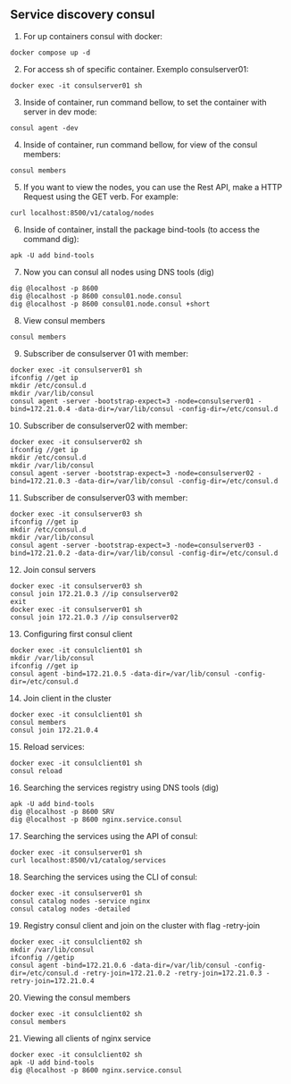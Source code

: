 ## Service discovery consul

1. For up containers consul with docker:

```
docker compose up -d
```

2. For access sh of specific container. Exemplo consulserver01:

```
docker exec -it consulserver01 sh
```

3. Inside of container, run command bellow, to set the container with server in dev mode:

```
consul agent -dev
```

4. Inside of container, run command bellow, for view of the consul members:

```
consul members
```

5. If you want to view the nodes, you can use the Rest API, make a HTTP Request using the GET verb. For example: 

```
curl localhost:8500/v1/catalog/nodes
```
6. Inside of container, install the package bind-tools (to access the command dig):

```
apk -U add bind-tools
```

7. Now you can consul all nodes using DNS tools (dig)

```
dig @localhost -p 8600
dig @localhost -p 8600 consul01.node.consul
dig @localhost -p 8600 consul01.node.consul +short
```

8. View consul members

```
consul members
```

9. Subscriber de consulserver 01 with member:

```
docker exec -it consulserver01 sh
ifconfig //get ip 
mkdir /etc/consul.d
mkdir /var/lib/consul
consul agent -server -bootstrap-expect=3 -node=consulserver01 -bind=172.21.0.4 -data-dir=/var/lib/consul -config-dir=/etc/consul.d
```

10. Subscriber de consulserver02 with member:

```
docker exec -it consulserver02 sh
ifconfig //get ip 
mkdir /etc/consul.d
mkdir /var/lib/consul
consul agent -server -bootstrap-expect=3 -node=consulserver02 -bind=172.21.0.3 -data-dir=/var/lib/consul -config-dir=/etc/consul.d
```


11. Subscriber de consulserver03 with member:

```
docker exec -it consulserver03 sh
ifconfig //get ip 
mkdir /etc/consul.d
mkdir /var/lib/consul
consul agent -server -bootstrap-expect=3 -node=consulserver03 -bind=172.21.0.2 -data-dir=/var/lib/consul -config-dir=/etc/consul.d
```

12. Join consul servers

```
docker exec -it consulserver03 sh
consul join 172.21.0.3 //ip consulserver02
exit
docker exec -it consulserver01 sh
consul join 172.21.0.3 //ip consulserver02
```

13. Configuring first consul client

```
docker exec -it consulclient01 sh
mkdir /var/lib/consul
ifconfig //get ip
consul agent -bind=172.21.0.5 -data-dir=/var/lib/consul -config-dir=/etc/consul.d
```

14. Join client in the cluster

```
docker exec -it consulclient01 sh
consul members
consul join 172.21.0.4
```

15. Reload services:

```
docker exec -it consulclient01 sh
consul reload
```

16. Searching the services registry using DNS tools (dig) 

```
apk -U add bind-tools
dig @localhost -p 8600 SRV
dig @localhost -p 8600 nginx.service.consul
```

17. Searching the services using the API of consul:

```
docker exec -it consulserver01 sh
curl localhost:8500/v1/catalog/services
```

18. Searching the services using the CLI of consul:

```
docker exec -it consulserver01 sh
consul catalog nodes -service nginx
consul catalog nodes -detailed
```

19. Registry consul client and join on the cluster with flag -retry-join

```
docker exec -it consulclient02 sh
mkdir /var/lib/consul
ifconfig //getip
consul agent -bind=172.21.0.6 -data-dir=/var/lib/consul -config-dir=/etc/consul.d -retry-join=172.21.0.2 -retry-join=172.21.0.3 -retry-join=172.21.0.4
```

20. Viewing the consul members

```
docker exec -it consulclient02 sh
consul members
```

21. Viewing all clients of nginx service

```
docker exec -it consulclient02 sh
apk -U add bind-tools
dig @localhost -p 8600 nginx.service.consul
```